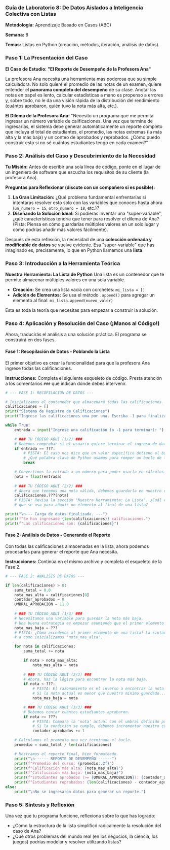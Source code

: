 ### **Guía de Laboratorio 8: De Datos Aislados a Inteligencia Colectiva con Listas**

**Metodología:** Aprendizaje Basado en Casos (ABC)

**Semana:** 8

**Temas:** Listas en Python (creación, métodos, iteración, análisis de datos).


### **Paso 1: La Presentación del Caso**

**El Caso de Estudio: "El Reporte de Desempeño de la Profesora Ana"**

La profesora Ana necesita una herramienta más poderosa que su simple calculadora. No solo quiere el promedio de las notas de un examen, quiere entender el **panorama completo del desempeño** de su clase. Anotar las notas en papel es lento, calcular estadísticas a mano es propenso a errores y, sobre todo, no le da una visión rápida de la distribución del rendimiento (cuántos aprobaron, quién tuvo la nota más alta, etc.).

**El Dilema de la Profesora Ana:**
"Necesito un programa que me permita ingresar un número variable de calificaciones. Una vez que termine de ingresarlas, el sistema debe generar automáticamente un reporte completo que incluya el total de estudiantes, el promedio, las notas extremas (la más alta y la más baja) y un conteo de aprobados y reprobados. ¿Cómo puedo construir esto si no sé cuántos estudiantes tengo en cada examen?"


### **Paso 2: Análisis del Caso y Descubrimiento de la Necesidad**

**Tu Misión:** Antes de escribir una sola línea de código, ponte en el lugar de un ingeniero de software que escucha los requisitos de su cliente (la profesora Ana).

**Preguntas para Reflexionar (discute con un compañero si es posible):**
1.  **La Gran Limitación:** ¿Qué problema fundamental enfrentarías si intentaras resolver esto solo con las variables que conoces hasta ahora (`un_numero = 15`, `otro_numero = 18`, etc.)?
2.  **Diseñando la Solución Ideal:** Si pudieras inventar una "super-variable", ¿qué características tendría que tener para resolver el dilema de Ana? (Pista: Piensa en cómo guardarías múltiples valores en un solo lugar y cómo podrías añadir más valores fácilmente).

Después de esta reflexión, la necesidad de una **colección ordenada y modificable de datos** se vuelve evidente. Esa "super-variable" que has imaginado es, precisamente, lo que en Python llamamos una **lista**.


### **Paso 3: Introducción a la Herramienta Teórica**

**Nuestra Herramienta: La Lista de Python**
Una lista es un contenedor que te permite almacenar múltiples valores en una sola variable.

*   **Creación:** Se crea una lista vacía con corchetes: `mi_lista = []`
*   **Adición de Elementos:** Se usa el método `.append()` para agregar un elemento al final: `mi_lista.append(nuevo_valor)`

Esta es toda la teoría que necesitas para empezar a construir la solución.


### **Paso 4: Aplicación y Resolución del Caso (¡Manos al Código!)**

Ahora, traducirás el análisis a una solución práctica. El programa se construirá en dos fases.

#### **Fase 1: Recopilación de Datos - Poblando la Lista**

El primer objetivo es crear la funcionalidad para que la profesora Ana ingrese todas las calificaciones.

**Instrucciones:** Completa el siguiente esqueleto de código. Presta atención a los comentarios `###` que indican dónde debes intervenir.

```python
# --- FASE 1: RECOPILACIÓN DE DATOS ---

# Inicializamos el contenedor que almacenará todas las calificaciones.
calificaciones = []
print("Sistema de Registro de Calificaciones")
print("Ingrese las calificaciones una por una. Escriba -1 para finalizar.")

while True:
    entrada = input("Ingrese una calificación (o -1 para terminar): ")

    # ### TU CÓDIGO AQUÍ (1/2) ###
    # Debemos comprobar si el usuario quiere terminar el ingreso de datos.
    if entrada == ???:
        # PISTA: El caso nos dice que un valor específico detiene el bucle.
        # ¿Qué palabra clave de Python usamos para romper un bucle de forma inmediata?
        break

    # Convertimos la entrada a un número para poder usarla en cálculos.
    nota = float(entrada)
    
    # ### TU CÓDIGO AQUÍ (2/2) ###
    # Ahora que tenemos una nota válida, debemos guardarla en nuestro contenedor.
    calificaciones.???(nota)
    # PISTA: Revisa la sección "Nuestra Herramienta: La Lista". ¿Cuál es el *método*
    # que se usa para añadir un elemento al final de una lista?

print("\n--- Carga de datos finalizada. ---")
print(f"Se han ingresado {len(calificaciones)} calificaciones.")
print(f"Las calificaciones son: {calificaciones}")

```

#### **Fase 2: Análisis de Datos - Generando el Reporte**

Con todas las calificaciones almacenadas en la lista, ahora podemos procesarlas para generar el reporte que Ana necesita.

**Instrucciones:** Continúa en el mismo archivo y completa el esqueleto de la Fase 2.

```python
# --- FASE 2: ANÁLISIS DE DATOS ---

if len(calificaciones) > 0:
    suma_total = 0.0
    nota_mas_alta = calificaciones[0]
    contador_aprobados = 0
    UMBRAL_APROBACION = 11.0
    
    # ### TU CÓDIGO AQUÍ (1/3) ###
    # Necesitamos una variable para guardar la nota más baja.
    # Una buena estrategia es empezar asumiendo que el primer elemento es el más bajo.
    nota_mas_baja = ???
    # PISTA: ¿Cómo accedemos al primer elemento de una lista? La sintaxis es similar
    # a como inicializamos 'nota_mas_alta'.

    for nota in calificaciones:
        suma_total += nota

        if nota > nota_mas_alta:
            nota_mas_alta = nota
            
        # ### TU CÓDIGO AQUÍ (2/3) ###
        # Ahora, haz la lógica para encontrar la nota más baja.
        if nota < ???:
            # PISTA: El razonamiento es el inverso a encontrar la nota más alta.
            # Si la nota actual es menor que nuestro mínimo guardado... ¿qué hacemos?
            nota_mas_baja = nota

        # ### TU CÓDIGO AQUÍ (3/3) ###
        # Debemos contar cuántos estudiantes aprobaron.
        if nota >= ???:
            # PISTA: Compara la 'nota' actual con el umbral definido para aprobar.
            # Si la condición se cumple, debemos incrementar nuestro contador.
            contador_aprobados += 1

    # Calculamos el promedio una vez terminado el bucle.
    promedio = suma_total / len(calificaciones)

    # Mostramos el reporte final, bien formateado.
    print("\n------ REPORTE DE DESEMPEÑO ------")
    print(f"Promedio del curso: {promedio:.2f}")
    print(f"Calificación más alta: {nota_mas_alta}")
    print(f"Calificación más baja: {nota_mas_baja}")
    print(f"Estudiantes aprobados (>= {UMBRAL_APROBACION}): {contador_aprobados}")
    print(f"Estudiantes reprobados: {len(calificaciones) - contador_aprobados}")
else:
    print("\nNo se ingresaron datos para generar un reporte.")
```
### **Paso 5: Síntesis y Reflexión**

Una vez que tu programa funcione, reflexiona sobre lo que has logrado:
*   ¿Cómo la estructura de la lista simplificó radicalmente la resolución del caso de Ana?
*   ¿Qué otros problemas del mundo real (en los negocios, la ciencia, los juegos) podrías modelar y resolver utilizando listas?
  
